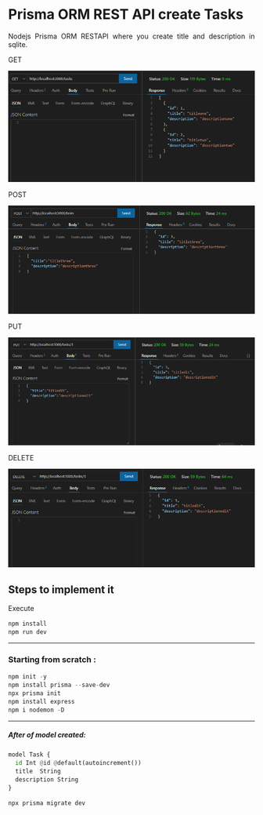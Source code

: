 # Prisma ORM REST API create Tasks

<p align="justify">
Nodejs Prisma ORM RESTAPI where you create title and description in sqlite. 
</p>

GET
<p align="center">
  <img src="README-images/getapi.PNG" alt="Step1">
</p>

POST
<p align="center">
  <img src="README-images/postapi.PNG" alt="Step1">
</p>

PUT
<p align="center">
  <img src="README-images/putapi.PNG" alt="Step1">
</p>

DELETE
<p align="center">
  <img src="README-images/deleteapi.PNG" alt="Step1">
</p>



## Steps to implement it
Execute 
```python
npm install
npm run dev
```

---

### Starting from scratch :

```python
npm init -y
npm install prisma --save-dev
npx prisma init
npm install express 
npm i nodemon -D
```
---
##### After of model created:

```python
model Task {
  id Int @id @default(autoincrement())
  title  String 
  description String
}
```

```python
npx prisma migrate dev
```

